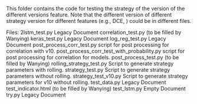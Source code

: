 This folder contains the code for testing the strategy of the version of the different versions feature. Note that the different version of different strategy version for different features (e.g., DCE, ) could be in different files.

Files:
2lstm_test.py                               Legacy Document
correlation_test.py                         (to be filled by Wanying)
keras_test.py                               Legacy Document
log_reg_test.py                             Legacy Document
post_process_corr_test.py                   script for post processing for correlation with v10.
post_process_corr_test_with_probability.py  script for post processing for correlation for models.
post_process_test.py                        (to be filled by Wanying)
rolling_strategy_test.py                    Script to generate strategy parameters with rolling.
strategy_test.py                            Script to generate strategy parameters without rolling.
strategy_test_v10.py                        Script to generate strategy parameters for v10 without rolling.
test_data.py                                Legacy Document
test_indicator.html                         (to be filled by Wanying)
test_lstm.py                                Empty Document
try.py                                      Legacy Document
